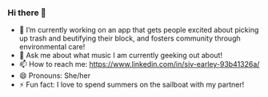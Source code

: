 ### Hi there 👋 


<!-- **searley96/searley96** is a ✨ _special_ ✨ repository because its `README.md` (this file) appears on your GitHub profile. -->



- 🔭 I’m currently working on an app that gets people excited about picking up trash and beutifying their block, and fosters community through environmental care!
- 💬 Ask me about what music I am currently geeking out about!
- 📫 How to reach me: https://www.linkedin.com/in/siv-earley-93b41326a/
- 😄 Pronouns: She/her
- ⚡ Fun fact: I love to spend summers on the sailboat with my partner! 

